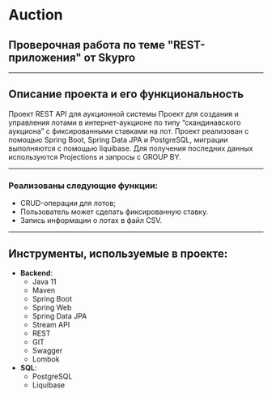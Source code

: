 # Auction
<div>

## Проверочная работа по теме "REST-приложения" от Skypro

</div>

___

## Описание проекта и его функциональность

Проект REST API для аукционной системы
Проект для создания и управления лотами в интернет-аукционе по типу “скандинавского аукциона” с фиксированными ставками на лот.
Проект реализован с помощью Spring Boot, Spring Data JPA и PostgreSQL, миграции выполняются с помощью liquibase.
Для получения последних данных используются Projections и запросы с GROUP BY.

___

### Реализованы следующие функции:

- CRUD-операции для лотов;
- Пользователь может сделать фиксированную ставку.
- Запись информации о лотах в файл CSV.

___

## Инструменты, используемые в проекте:

* **Backend**:
    - Java 11
    - Maven
    - Spring Boot
    - Spring Web
    - Spring Data JPA
    - Stream API
    - REST
    - GIT
    - Swagger
    - Lombok
* **SQL**:
    - PostgreSQL
    - Liquibase




 
